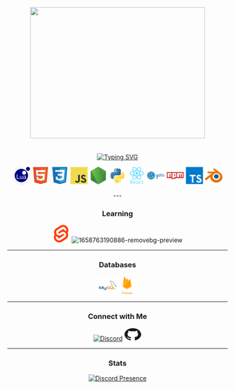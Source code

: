 <div align="center">

   <img src="https://media3.giphy.com/media/v1.Y2lkPTc5MGI3NjExbjE4MDd1YWI3Nmp0NjNkbWNkeDZmb25wYXpoY2xicHVtdmxpeWhtZCZlcD12MV9pbnRlcm5hbF9naWZfYnlfaWQmY3Q9Zw/TFPdmm3rdzeZ0kP3zG/giphy.gif" width="400px" height="300px" />

  <br>
  <br>

<a href="https://git.io/typing-svg"><img src="https://readme-typing-svg.demolab.com?font=Cairo&weight=600&size=30&pause=1000&center=true&vCenter=true&random=true&width=435&lines=Hey+guys+I+am+Bummble+Bee" alt="Typing SVG" /></a>

<p align="center">
        <img src="https://github.com/devicons/devicon/blob/master/icons/lua/lua-original.svg" alt="LUA"
            height="40">
        <img src="https://github.com/devicons/devicon/raw/master/icons/html5/html5-original.svg" alt="HTML5"
            height="40">
        <img src="https://github.com/devicons/devicon/raw/master/icons/css3/css3-original.svg" alt="CSS3" height="40">
        <img src="https://github.com/devicons/devicon/blob/master/icons/javascript/javascript-original.svg"
            alt="JavaScript" height="40">
        <img src="https://github.com/devicons/devicon/blob/master/icons/nodejs/nodejs-original.svg" alt="Node.js"
            height="40">
        <img src="https://github.com/devicons/devicon/blob/master/icons/python/python-original.svg"
            alt="NextJs" height="40">
        <img src="https://github.com/devicons/devicon/blob/master/icons/react/react-original-wordmark.svg" alt="ReactJs"
            height="40">
        <img src="https://github.com/devicons/devicon/blob/master/icons/yarn/yarn-original-wordmark.svg" alt="Yarn"
            height="40">
        <img src="https://github.com/devicons/devicon/blob/master/icons/npm/npm-original-wordmark.svg" alt="NPM"
            height="40">
        <img src="https://github.com/devicons/devicon/blob/master/icons/typescript/typescript-original.svg"
            alt="TypeScript" height="40">
        <img src="https://github.com/devicons/devicon/blob/master/icons/blender/blender-original.svg"
            alt="TypeScript" height="40">
    </p>
  ---

<h3 align="center">Learning</h3>

<p align="center">
        <img src="https://github.com/devicons/devicon/blob/master/icons/svelte/svelte-original.svg" alt="Svelte"
            height="40">
        <img src="https://i.ibb.co/2smHT8r/1658763190886-removebg-preview.png" alt="1658763190886-removebg-preview" alt="Assembly"
            height="40">
    </p>

  ---

  <h3 align="center">Databases</h3>

  <p align="center">
        <img src="https://github.com/devicons/devicon/blob/master/icons/mysql/mysql-original-wordmark.svg" alt="MySQL"
            height="40">
        <img src="https://github.com/devicons/devicon/blob/master/icons/firebase/firebase-plain-wordmark.svg"
            alt="FireBase" height="40">
    </p>

  ---

  <h3 align="center">Connect with Me</h3>

  <p align="center">
        <a href="https://discord.gg/k9eUnjfbTt" target="_blank"><img
                src="https://raw.githubusercontent.com/rahuldkjain/github-profile-readme-generator/master/src/images/icons/Social/discord.svg"
                alt="Discord" height="30" width="40"></a>
        <a href="" target="_blank"><img
                src="https://github.com/devicons/devicon/blob/master/icons/github/github-original.svg" alt="Gmail"
                height="30" width="40"></a>
    </p>

  ---

  <h3 align="center">Stats</h3>

[![Discord Presence](https://lanyard.cnrad.dev/api/1028992056128983090)](https://discord.com/users/1028992056128983090)

</div>
